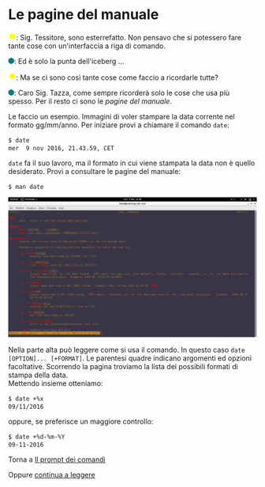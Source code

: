 # Le pagine del manuale

![](../../images/people/tazza.png): Sig. Tessitore, sono esterrefatto. Non pensavo che si potessero fare tante cose con un'interfaccia a riga di comando.

![](../../images/people/tess.png): Ed è solo la punta dell'iceberg ...

![](../../images/people/tazza.png): Ma se ci sono così tante cose come faccio a ricordarle tutte?

![](../../images/people/tess.png): Caro Sig. Tazza, come sempre ricorderà solo le cose che usa più spesso. Per il resto ci sono le *pagine del manuale*.

Le faccio un esempio. Immagini di voler stampare la data corrente nel formato gg/mm/anno. Per iniziare provi a chiamare il comando `date`:

```
$ date
mer  9 nov 2016, 21.43.59, CET
```

`date` fa il suo lavoro, ma il formato in cui viene stampata la data non è quello desiderato.
Provi a consultare le pagine del manuale:

```
$ man date
```

![man-date](../../images/part1/prompt/man-date.png)

Nella parte alta può leggere come si usa il comando. In questo caso `date [OPTION]... [+FORMAT]`. Le parentesi quadre indicano argomenti ed opzioni facoltative. Scorrendo la pagina troviamo la lista dei possibili formati di stampa della data.<br>
Mettendo insieme otteniamo:

```
$ date +%x
09/11/2016
```

oppure, se preferisce un maggiore controllo:

```
$ date +%d-%m-%Y
09-11-2016
```

Torna a [Il prompt dei comandi](../summary.md)

Oppure [continua a leggere](../filesystem/struttura.md)
